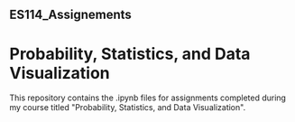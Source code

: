 ## ES114_Assignements
# Probability, Statistics, and Data Visualization
This repository contains the .ipynb files for assignments completed during my course titled "Probability, Statistics, and Data Visualization".
